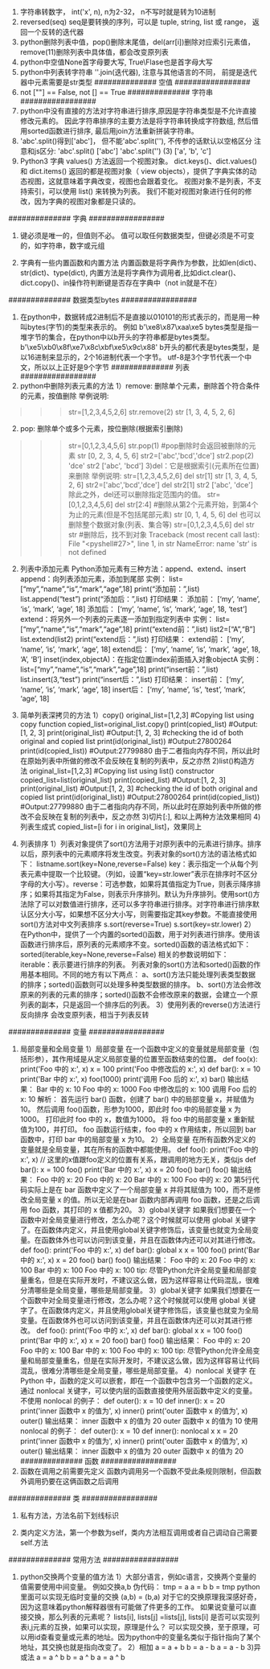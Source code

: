 <!--
 * @Author: your name
 * @Date: 2022-04-25 13:56:36
 * @LastEditTime: 2022-05-18 19:38:54
 * @LastEditors: yuzihan yuzihanyuzihan@163.com
 * @Description: 打开koroFileHeader查看配置 进行设置: https://github.com/OBKoro1/koro1FileHeader/wiki/%E9%85%8D%E7%BD%AE
 * @FilePath: /fe_interview/后端/python.md
-->
1. 字符串转数字， int('x', n), n为2-32， n不写时就是转为10进制
2. reversed(seq) seq是要转换的序列，可以是 tuple, string, list 或 range， 返回一个反转的迭代器
3. python删除列表中值，pop()删除末尾值，del(arr[i])删除对应索引元素值，remove(11)删除列表中具体值，都会改变原列表
4. python中空值None首字母要大写, True\Flase也是首字母大写
5. python中列表转字符串 ''.join(迭代器), 注意与其他语言的不同， 前提是迭代器中元素需要是str类型
############## 空值 #################
1. not [""] == False, not [] == True
############## 字符串 #################
1. python中没有直接的方法对字符串进行排序,原因是字符串类型是不允许直接修改元素的。 因此字符串排序的主要方法是将字符串转换成字符数组, 然后借用sorted函数进行排序, 最后用join方法重新拼装字符串。
2. 'abc'.split()得到['abc']， 但不能'abc'.split(''), 不传参的话默认以空格区分
注意和js区分:
'abc'.split()
['abc']
'abc'.split('')
(3) ['a', 'b', 'c']
3. Python3 字典 values() 方法返回一个视图对象。
dict.keys()、dict.values() 和 dict.items() 返回的都是视图对象（ view objects），提供了字典实体的动态视图，这就意味着字典改变，视图也会跟着变化。
视图对象不是列表，不支持索引，可以使用 list() 来转换为列表。
我们不能对视图对象进行任何的修改，因为字典的视图对象都是只读的。

############## 字典 #################
1. 键必须是唯一的，但值则不必。
值可以取任何数据类型，但键必须是不可变的，如字符串，数字或元组

2. 字典有一些内置函数和内置方法
内置函数是将字典作为参数，比如len(dict)、str(dict)、type(dict), 内置方法是将字典作为调用者,比如dict.clear()、dict.copy()、in操作符判断键是否存在字典中（not in就是不在）

############## 数据类型bytes #################
1. 在python中，数据转成2进制后不是直接以010101的形式表示的，而是用一种叫bytes(字节)的类型来表示的。 例如 b'\xe8\x87\xaa\xe5
bytes类型是指一堆字节的集合，在python中以b开头的字符串都是bytes类型。
b'\xe5\xb0\x8f\xe7\x8c\xbf\xe5\x9c\x88'
b开头的都代表是bytes类型，是以16进制来显示的，2个16进制代表一个字节。
utf-8是3个字节代表一个中文，所以以上正好是9个字节
############## 列表 #################
1. python中删除列表元素的方法
1）remove: 删除单个元素，删除首个符合条件的元素，按值删除
举例说明:
>>> str=[1,2,3,4,5,2,6]
>>> str.remove(2)
>>> str
[1, 3, 4, 5, 2, 6]
2) pop: 删除单个或多个元素，按位删除(根据索引删除)
>>> str=[0,1,2,3,4,5,6]
>>> str.pop(1) #pop删除时会返回被删除的元素
>>> str
[0, 2, 3, 4, 5, 6]
>>> str2=['abc','bcd','dce']
>>> str2.pop(2)
'dce'
>>> str2
['abc', 'bcd']
3)del：它是根据索引(元素所在位置)来删除
举例说明:
>>> str=[1,2,3,4,5,2,6]
>>> del str[1]
>>> str
[1, 3, 4, 5, 2, 6]
>>> str2=['abc','bcd','dce']
>>> del str2[1]
>>> str2
['abc', 'dce']
除此之外，del还可以删除指定范围内的值。
>>> str=[0,1,2,3,4,5,6]
>>> del str[2:4] #删除从第2个元素开始，到第4个为止的元素(但是不包括尾部元素)
>>> str
[0, 1, 4, 5, 6]
del 也可以删除整个数据对象(列表、集合等)
>>> str=[0,1,2,3,4,5,6]
>>> del str
>>> str #删除后，找不到对象
Traceback (most recent call last):
File "<pyshell#27>", line 1, in <module>
str
NameError: name 'str' is not defined

2. 列表中添加元素
Python添加元素有三种方法：append、extend、insert
append：向列表添加元素，添加到尾部
实例：
list=[“my”,“name”,“is”,“mark”,“age”,18]
print(“添加前：”,list)
list.append(“test”)
print(“添加后：”,list)
打印结果：
添加前： [‘my’, ‘name’, ‘is’, ‘mark’, ‘age’, 18]
添加后： [‘my’, ‘name’, ‘is’, ‘mark’, ‘age’, 18, ‘test’]
extend：将另外一个列表的元素逐一添加到指定列表中
实例：
list=[“my”,“name”,“is”,“mark”,“age”,18]
print(“extend前：”,list)
list2=[“A”,“B”]
list.extend(list2)
print(“extend后：”,list)
打印结果：
extend前： [‘my’, ‘name’, ‘is’, ‘mark’, ‘age’, 18]
extend后： [‘my’, ‘name’, ‘is’, ‘mark’, ‘age’, 18, ‘A’, ‘B’]
inset(index,objectA)：在指定位置index前面插入对象objectA
实例：
list=[“my”,“name”,“is”,“mark”,“age”,18]
print(“insert前：”,list)
list.insert(3,“test”)
print(“insert后：”,list)
打印结果：
insert前： [‘my’, ‘name’, ‘is’, ‘mark’, ‘age’, 18]
insert后： [‘my’, ‘name’, ‘is’, ‘test’, ‘mark’, ‘age’, 18]

3. 简单列表深拷贝的方法
1）copy()
original_list=[1,2,3]
#Copying list using copy function
copied_list=original_list.copy()
print(copied_list)
#Output:[1, 2, 3]
print(original_list)
#Output:[1, 2, 3]
#checking the id of both original and copied list
print(id(original_list))
#Output:27800264
print(id(copied_list))
#Output:27799880
由于二者指向内存不同，所以此时在原始列表中所做的修改不会反映在复制的列表中，反之亦然
2)list()构造方法
original_list=[1,2,3]
#Copying list using list() constructor
copied_list=list(original_list)
print(copied_list)
#Output:[1, 2, 3]
print(original_list)
#Output:[1, 2, 3]
#checking the id of both original and copied list
print(id(original_list))
#Output:27800264
print(id(copied_list))
#Output:27799880
由于二者指向内存不同，所以此时在原始列表中所做的修改不会反映在复制的列表中，反之亦然
3)切片[:], 和以上两种方法效果相同
4)列表生成式
copied_list=[i for i in original_list]，效果同上

4. 列表排序
1）列表对象提供了sort()方法用于对原列表中的元素进行排序。排序以后，原列表中的元素顺序将发生改变。列表对象的sort()方法的语法格式如下：
listname.sort(key=None,reverse=False)
key：表示指定一个从每个列表元素中提取一个比较键。（列如，设置“key=str.lower”表示在排序时不区分字母的大小写）。reverse：可选参数，如果将其值指定为True，则表示降序排序；如果将其指定为False，则表示升序排列。默认为升序排列。使用sort()方法除了可以对数值进行排序，还可以多字符串进行排序。对字符串进行排序默认区分大小写，如果想不区分大小写，则需要指定其key参数。不能直接使用sort()方法对中文列表排序
s.sort(reverse=True) 
s.sort(key=str.lower)
2）在Python中，提供了一个内置的sorted()函数，用于对列表进行排序。使用该函数进行排序后，原列表的元素顺序不变。sorted()函数的语法格式如下：
sorted(iterable,key=None,reverse=False)
相关的参数说明如下：
iterable：表示要进行排序的列表。
列表对象的sort()方法和sorted()函数的作用基本相同。不同的地方有以下两点：
a、sort()方法只能处理列表类型数据的排序；sorted()函数则可以处理多种类型数据的排序。
b、sort()方法会修改原来的列表的元素的排序；sorted()函数不会修改原来的数据，会建立一个原列表的副本，只是返回一个排序后的列表。
3）使用列表的reverse()方法进行反向排序
会改变原列表，相当于列表反转

############## 变量 #################
1. 局部变量和全局变量
1）局部变量
在一个函数中定义的变量就是局部变量（包括形参），其作用域是从定义局部变量的位置至函数结束的位置。
def foo(x):
    print('Foo 中的 x:', x)
    x = 100
    print('Foo 中修改后的 x:', x)
def bar():
    x = 10
    print('Bar 中的 x:', x)
    foo(1000)
    print('调用 Foo 后的 x:', x)
bar()
输出结果：
Bar 中的 x: 10
Foo 中的 x: 1000
Foo 中修改后的 x: 100
调用 Foo 后的 x: 10
解析：
首先运行 bar() 函数，创建了 bar() 中的局部变量 x，并赋值为10。
然后调用 foo()函数，形参为1000，即此时 foo 中的局部变量 x 为1000。
打印此时 foo 中的 x，数值为1000。
将 foo 中的局部变量 x 重新赋值为100，并打印。
foo 函数运行结束，foo 中的 x 作用结束，所以回到 bar 函数中，打印 bar 中的局部变量 x 为10。
2）全局变量
在所有函数外定义的变量就是全局变量，其在所有的函数中都能使用。
def foo():
    print('Foo 中的 x:', x)  // 这里的x值跟foo定义的位置有关系，跟调用的地方无关，类似js
def bar():
    x = 100
    foo()
    print('Bar 中的 x:', x)
x = 20
foo()
bar()
foo()
输出结果：
Foo 中的 x: 20
Foo 中的 x: 20
Bar 中的 x: 100
Foo 中的 x: 20
第5行代码实际上是在 bar 函数中定义了一个局部变量 x 并将其赋值为 100，而不是修改全局变量 x 的值。所以无论是在bar 函数内部再调用 foo 函数，还是之后调用 foo 函数，其打印的 x 值都为20。
3）global关键字
如果我们想要在一个函数中对全局变量进行修改，怎么办呢？这个时候就可以使用 global 关键字了。在函数体内定义，并且使用global关键字修饰后，该变量也就变为全局变量。在函数体外也可以访问到该变量，并且在函数体内还可以对其进行修改。
def foo():
    print('Foo 中的 x:', x)
def bar():
    global x
    x = 100
    foo()
    print('Bar 中的 x:', x)
x = 20
foo()
bar()
foo()
输出结果：
Foo 中的 x: 20
Foo 中的 x: 100
Bar 中的 x: 100
Foo 中的 x: 100
tip: 尽管Python允许全局变量和局部变量重名，但是在实际开发时，不建议这么做，因为这样容易让代码混乱，很难分清哪些是全局变量，哪些是局部变量。
3）global关键字
如果我们想要在一个函数中对全局变量进行修改，怎么办呢？这个时候就可以使用 global 关键字了。在函数体内定义，并且使用global关键字修饰后，该变量也就变为全局变量。在函数体外也可以访问到该变量，并且在函数体内还可以对其进行修改。
def foo():
    print('Foo 中的 x:', x)
def bar():
    global x
    x = 100
    foo()
    print('Bar 中的 x:', x)
x = 20
foo()
bar()
foo()
输出结果：
Foo 中的 x: 20
Foo 中的 x: 100
Bar 中的 x: 100
Foo 中的 x: 100
tip: 尽管Python允许全局变量和局部变量重名，但是在实际开发时，不建议这么做，因为这样容易让代码混乱，很难分清哪些是全局变量，哪些是局部变量。
4）nonlocal 关键字
在 Python 中，函数的定义可以嵌套，即在一个函数中包含另一个函数的定义。通过 nonlocal 关键字，可以使内层的函数直接使用外层函数中定义的变量。
不使用 nonlocal 的例子：
def outer():
    x = 10
    def inner():
        x = 20
        print('inner 函数中 x 的值为', x)
    inner()
    print('outer 函数中 x 的值为', x)
outer()
输出结果：
inner 函数中 x 的值为 20
outer 函数中 x 的值为 10
使用 nonlocal 的例子：
def outer():
    x = 10
    def inner():
        nonlocal x
        x = 20
        print('inner 函数中 x 的值为', x)
    inner()
    print('outer 函数中 x 的值为', x)
outer()
输出结果：
inner 函数中 x 的值为 20
outer 函数中 x 的值为 20
############## 函数 #################
1. 函数在调用之前需要先定义
函数内调用另一个函数不受此条规则限制，但函数外调用扔要在这俩函数之后调用

############## 类 #################
1. 私有方法，方法名前下划线标识

2. 类内定义方法，第一个参数为self，类内方法相互调用或者自己调动自己需要self.方法

############## 常用方法 #################
1. python交换两个变量的值方法
1）大部分语言，例如c语言，交换两个变量的值需要使用中间变量。
例如交换a,b
伪代码：
tmp = a
a = b
b = tmp
python里面可以实现无临时变量的交换
(a,b) = (b,a)
对于它的交换原理我深感好奇，因为这意味着python解释器很有可能做了件更多的工作。
如果说变量可以直接交换，那么列表的元素呢？
lists[i], lists[j] =lists[j], lists[i]
是否可以实现列表i,j元素的互换，如果可以实现，原理是什么？
可以实现交换，至于原理，可以用id查看变量或元素的地址。因为python中的变量名类似于指针指向了某个地址，其交换也就是指向改变了。
2）相加
a = a + b
b = a - b
a = a - b
3)异或法
a = a ^ b
b = a ^ b
a = a ^ b 

